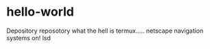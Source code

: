 # hello-world
Depository reposotory
what the hell is termux.....
netscape navigation systems on!
lsd
